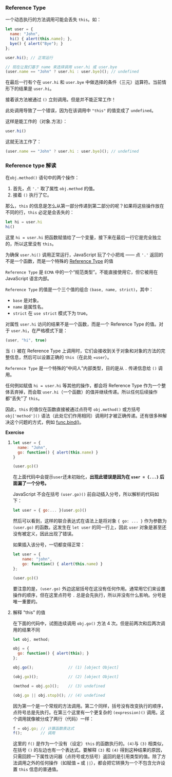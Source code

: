 ### Reference Type

一个动态执行的方法调用可能会丢失 `this`。如：

```javascript
let user = {
  name: "John",
  hi() { alert(this.name); },
  bye() { alert("Bye"); }
};

user.hi(); // 正常运行

// 现在让我们基于 name 来选择调用 user.hi 或 user.bye
(user.name == "John" ? user.hi : user.bye)(); // undefined
```

在最后一行有个在 `user.hi` 和 `user.bye` 中做选择的条件（三元）运算符。当前情形下的结果是 `user.hi`。

接着该方法被通过 `()` 立刻调用。但是并不能正常工作！

此处调用导致了一个错误，因为在该调用中 `"this"` 的值变成了 `undefined`。

这样是能工作的（对象.方法）：

```javascript
user.hi()
```

这就无法工作了：

```javascript
(user.name == "John" ? user.hi : user.bye)(); // undefined
```

### Reference type 解读

 在`obj.method()` 语句中的两个操作：

1. 首先，点 `'.'` 取了属性 `obj.method` 的值。
2. 接着 `()` 执行了它。

那么，`this` 的信息是怎么从第一部分传递到第二部分的呢？如果将这些操作放在不同的行，`this` 必定是会丢失的：

```javascript
let hi = user.hi
hi()
```

这里 `hi = user.hi` 把函数赋值给了一个变量，接下来在最后一行它是完全独立的，所以这里没有 `this`。

为确保 `user.hi()` 调用正常运行，JavaScript 玩了个小把戏 —— 点 `'.'` 返回的不是一个函数，而是一个特殊的 [Reference Type](https://tc39.github.io/ecma262/#sec-reference-specification-type) 的值

`Reference Type` 是 `ECMA` 中的一个“规范类型”。不能直接使用它，但它被用在 JavaScript 语言内部。

`Reference Type` 的值是一个三个值的组合 `(base, name, strict)`，其中：

- `base` 是对象。
- `name` 是属性名。
- `strict` 在 `use strict` 模式下为 true。

对属性 `user.hi` 访问的结果不是一个函数，而是一个 Reference Type 的值。对于 `user.hi`，在严格模式下是：

```javascript
(user, "hi", true)
```

当 `()` 被在 Reference Type 上调用时，它们会接收到关于对象和对象的方法的完整信息，然后可以设置正确的 `this`（在此处 `=user`）。

`Reference Type` 是一个特殊的“中间人”内部类型，目的是从 `.` 传递信息给 `()` 调用。

任何例如赋值 `hi = user.hi` 等其他的操作，都会将 Reference Type 作为一个整体丢弃掉，而会取 `user.hi`（一个函数）的值并继续传递。所以任何后续操作都“丢失”了 `this`。

因此，`this` 的值仅在函数直接被通过点符号 `obj.method()` 或方括号 `obj['method']()` 语法（此处它们作用相同）调用时才被正确传递。还有很多种解决这个问题的方式，例如 [func.bind()](https://zh.javascript.info/bind#solution-2-bind)。

**Exercise**

1. ```javascript
   let user = {
     name: "John",
     go: function() { alert(this.name) }
   }
   
   (user.go)()
   ```

   在上面代码中会提示`user`还未初始化，**出现此错误是因为在 `user = {...}` 后面漏了一个分号。**

   JavaScript 不会在括号 `(user.go)()` 前自动插入分号，所以解析的代码如下：

   ```javascript
   let user = { go:... }(user.go)()
   ```

   然后可以看到，这样的联合表达式在语法上是将对象 `{ go: ... }` 作为参数为 `(user.go)` 的函数。这发生在 `let user` 的同一行上，因此 `user` 对象是甚至还没有被定义，因此出现了错误。

   如果插入该分号，一切都变得正常：

   ```javascript
   let user = {
       name: "john",
       go: function() { alert(this.name) }
   };
   
   (user.go)()
   ```

   要注意的是，`(user.go)` 外边这层括号在这没有任何作用。通常用它们来设置操作的顺序，但在这里点符号 `.` 总是会先执行，所以并没有什么影响。分号是唯一重要的。

2. 解释 "this" 的值

   在下面的代码中，试图连续调用 `obj.go()` 方法 4 次。但是前两次和后两次调用的结果不同

   ```javascript
   let obj, method;
   
   obj = {
     go: function() { alert(this); }
   };
   
   obj.go();               // (1) [object Object]
   
   (obj.go)();             // (2) [object Object]
   
   (method = obj.go)();    // (3) undefined
   
   (obj.go || obj.stop)(); // (4) undefined
   ```

   因为第一个是一个常规的方法调用。第二个同样，括号没有改变执行的顺序，点符号总是先执行。在第三个这里有一个更复杂的 `(expression)()` 调用。这个调用就像被分成了两行（代码）一样：

   ```javascript
   f = obj.go; // 计算函数表达式
   f();        // 调用
   ```

   这里的 `f()` 是作为一个没有（设定）`this` 的函数执行的。`(4)`与 `(3)` 相类似，在括号 `()` 的左边也有一个表达式。要解释 `(3)` 和 `(4)` 得到这种结果的原因，只需回顾一下属性访问器（点符号或方括号）返回的是引用类型的值。除了方法调用之外的任何操作（如赋值 `=` 或 `||`），都会把它转换为一个不包含允许设置 `this` 信息的普通值。